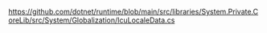 https://github.com/dotnet/runtime/blob/main/src/libraries/System.Private.CoreLib/src/System/Globalization/IcuLocaleData.cs